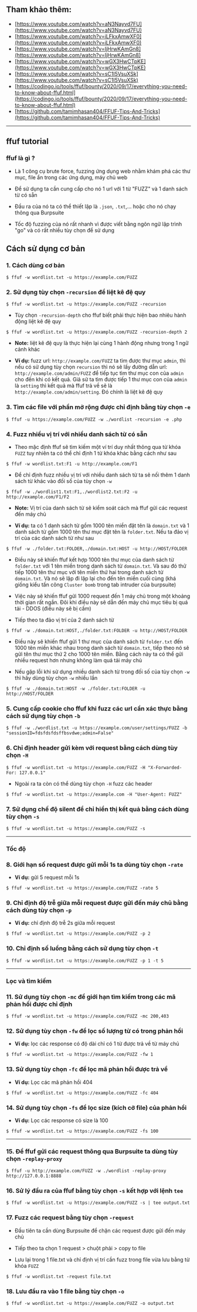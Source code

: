## Tham khảo thêm:
- [https://www.youtube.com/watch?v=aN3Nayvd7FU](https://www.youtube.com/watch?v=aN3Nayvd7FU)
- [https://www.youtube.com/watch?v=iLFkxAmwXF0](https://www.youtube.com/watch?v=iLFkxAmwXF0)
- [https://www.youtube.com/watch?v=IjHrwKAmGn8](https://www.youtube.com/watch?v=IjHrwKAmGn8)
- [https://www.youtube.com/watch?v=wGX3HwCTpKE](https://www.youtube.com/watch?v=wGX3HwCTpKE)
- [https://www.youtube.com/watch?v=sC1I5VsuXSk](https://www.youtube.com/watch?v=sC1I5VsuXSk)
- [https://codingo.io/tools/ffuf/bounty/2020/09/17/everything-you-need-to-know-about-ffuf.html](https://codingo.io/tools/ffuf/bounty/2020/09/17/everything-you-need-to-know-about-ffuf.html)
- [https://github.com/tamimhasan404/FFUF-Tips-And-Tricks](https://github.com/tamimhasan404/FFUF-Tips-And-Tricks)


---
## ffuf tutorial
### ffuf là gì ?
- Là 1 công cụ brute force, fuzzing ứng dụng web nhằm khám phá các thư mục, file ẩn trong các ứng dụng, máy chủ web

- Để sử dụng ta cần cung cấp cho nó 1 url với 1 từ "FUZZ" và 1 danh sách từ có sẵn 

- Đầu ra của nó ta có thể thiết lập là `.json`, `.txt`,... hoặc cho nó chạy thông qua Burpsuite

- Tốc độ fuzzing của nó rất nhanh vì được viết bằng ngôn ngữ lập trình "go" và có rất nhiều tùy chọn để sử dụng
## Cách sử dụng cơ bản
### 1. Cách dùng cơ bản
```
$ ffuf -w wordlist.txt -u https://example.com/FUZZ
```
### 2. Sử dụng tùy chọn `-recursion` để liệt kê đệ quy 
```
$ ffuf -w wordlist.txt -u https://example.com/FUZZ -recursion
```
- Tùy chọn `-recursion-depth` cho ffuf biết phải thực hiện bao nhiêu hành động liệt kê đệ quy 
```
$ ffuf -w wordlist.txt -u https://example.com/FUZZ -recursion-depth 2
```
- **Note:** liệt kê đệ quy là thực hiện lại cùng 1 hành động nhưng trong 1 ngữ cảnh khác

- **Ví dụ:** fuzz url: `http://example.com/FUZZ` ta tìm được thư mục `admin`, thì nếu có sử dụng tùy chọn `recursion` thì nó sẽ lấy đường dẫn url: `http://example.com/admin/FUZZ` để tiếp tục tìm thư mục con của `admin` cho đến khi có kết quả. Giả sử ta tìm được tiếp 1 thư mục con của `admin` là `setting` thì kết quả mà ffuf trả về sẽ là `http://example.com/admin/setting`. Đó chính là liệt kê đệ quy
### 3. Tìm các file với phần mở rộng được chỉ định bằng tùy chọn `-e`
```
$ ffuf -u https://example.com/FUZZ -w ./wordlist -recursion -e .php
```
### 4. Fuzz nhiều vị trí với nhiều danh sách từ có sẵn
- Theo mặc định ffuf sẽ tìm kiếm một ví trí duy nhất thông qua từ khóa `FUZZ` tuy nhiên ta có thể chỉ định 1 từ khóa khác bằng cách như sau
```
$ ffuf -w wordlist.txt:F1 -u http://example.com/F1
```
- Để chỉ định fuzz nhiều vị trí với nhiều danh sách từ ta sẽ nối thêm 1 danh sách từ khác vào đối số của tùy chọn `-w`
```
$ ffuf -w ./wordlist1.txt:F1,./wordlist2.txt:F2 -u http://example.com/F1/F2
```
- **Note:** Vị trí của danh sách từ sẽ kiểm soát cách mà ffuf gửi các request đến máy chủ

- **Ví dụ:** ta có 1 danh sách từ gồm 1000 tên miền đặt tên là `domain.txt` và 1 danh sách từ gồm 1000 tên thư mục đặt tên là `folder.txt`. Nếu ta đảo vị trí của các danh sách từ như sau
```
$ ffuf -w ./folder.txt:FOLDER,./domain.txt:HOST -u http://HOST/FOLDER
```
- Điều này sẽ khiến ffuf kết hợp 1000 tên thư mục của danh sách từ `folder.txt` với 1 tên miền trong danh sách từ `domain.txt`. Và sau đó thử tiếp 1000 tên thư mục với tên miền thứ hai trong danh sách từ `domain.txt`. Và nó sẽ lặp đi lặp lại cho đến tên miền cuối cùng (khá giống kiểu tấn công `Cluster bomb` trong tab intruder của burpsuite)

- Việc này sẽ khiến ffuf gửi 1000 request đến 1 máy chủ trong một khoảng thời gian rất ngắn. Đôi khi điều này sẽ dẫn đến máy chủ mục tiêu bị quá tải - DDOS (điều này sẽ bị cấm)  

- Tiếp theo ta đảo vị trí của 2 danh sách từ
```
$ ffuf -w ./domain.txt:HOST,./folder.txt:FOLDER -u http://HOST/FOLDER
```
- Điều này sẽ khiến ffuf gửi 1 thư mục của danh sách từ `folder.txt` đến 1000 tên miền khác nhau trong danh sách từ `domain.txt`, tiếp theo nó sẽ gửi tên thư mục thứ 2 cho 1000 tên miền. Bằng cách này ta có thể gửi nhiều request hơn nhưng không làm quá tải máy chủ 

- Nếu gặp lỗi khi sử dụng nhiều danh sách từ trong đối số của tùy chọn `-w` thì hãy dùng tùy chọn `-w` nhiều lần
```
$ ffuf -w ./domain.txt:HOST -w ./folder.txt:FOLDER -u http://HOST/FOLDER
```
### 5. Cung cấp cookie cho ffuf khi fuzz các url cần xác thực bằng cách sử dụng tùy chọn `-b`
```
$ ffuf -w ./wordlist.txt -u https://example.com/user/settings/FUZZ -b "sessionID=fdsfdsfdsffbsvdwe;admin=False"
```
### 6. Chỉ định header gửi kèm với request bằng cách dùng tùy chọn `-H`
```
$ ffuf -w wordlist.txt -u https://example.com/FUZZ -H "X-Forwarded-For: 127.0.0.1" 
```
- Ngoài ra ta còn có thể dùng tùy chọn `-H` fuzz các header
```
$ ffuf -w wordlist.txt -u https://example.com -H "User-Agent: FUZZ"
```
### 7. Sử dụng chế độ silent để chỉ hiển thị kết quả bằng cách dùng tùy chọn `-s`
```
$ ffuf -w wordlist.txt -u https://example.com/FUZZ -s
```
---
### Tốc độ
### 8. Giới hạn số request được gửi mỗi 1s ta dùng tùy chọn `-rate`
- **Ví dụ:** gửi 5 request mỗi 1s 
```
$ ffuf -w wordlist.txt -u https://example.com/FUZZ -rate 5
```
### 9. Chỉ định độ trễ giữa mỗi request được gửi đến máy chủ bằng cách dùng tùy chọn `-p`
- **Ví dụ:** chỉ định độ trễ 2s giữa mỗi request
```
$ ffuf -w wordlist.txt -u https://example.com/FUZZ -p 2
```
### 10. Chỉ định số luồng bằng cách sử dụng tùy chọn `-t`
```
$ ffuf -w wordlist.txt -u https://example.com/FUZZ -p 1 -t 5
```
---
### Lọc và tìm kiếm
### 11. Sử dụng tùy chọn `-mc` để giới hạn tìm kiếm trong các mã phản hồi được chỉ định
```
$ ffuf -w wordlist.txt -u https://example.com/FUZZ -mc 200,403
```
### 12. Sử dụng tùy chọn `-fw` để lọc số lượng từ có trong phản hồi
- **Ví dụ:** lọc các response có độ dài chỉ có 1 từ được trả về từ máy chủ 
```
$ ffuf -w wordlist.txt -u https://example.com/FUZZ -fw 1
```
### 13. Sử dụng tùy chọn `-fc` để lọc mã phản hồi được trả về
- **Ví dụ:** Lọc các mã phản hồi 404 
```
$ ffuf -w wordlist.txt -u https://example.com/FUZZ -fc 404
```
### 14. Sử dụng tùy chọn `-fs` để lọc size (kích cỡ file) của phản hồi
- **Ví dụ:** Lọc các response có size là 100
```
$ ffuf -w wordlist.txt -u https://example.com/FUZZ -fs 100
```
---
### 15. Để ffuf gửi các request thông qua Burpsuite ta dùng tùy chọn `-replay-proxy`
```
$ ffuf -u http://example.com/FUZZ -w ./wordlist -replay-proxy http://127.0.0.1:8888
```
### 16. Sử lý đầu ra của ffuf bằng tùy chọn `-s` kết hợp với lệnh `tee`
```
$ ffuf -w wordlist.txt -u https://example.com/FUZZ -s | tee output.txt
```
### 17. Fuzz các request bằng tùy chọn `-request`
- Đầu tiên ta cần dùng Burpsuite để chặn các request được gửi đến máy chủ

- Tiếp theo ta chọn 1 request > chuột phải > copy to file

- Lưu lại trong 1 file.txt và chỉ định vị trí cần fuzz trong file vừa lưu bằng từ khóa `FUZZ`
```
$ ffuf -w wordlist.txt -request file.txt
```
### 18. Lưu đầu ra vào 1 file bằng tùy chọn `-o`
```
$ ffuf -w wordlist.txt -u https://example.com/FUZZ -o output.txt
```
